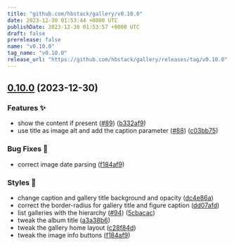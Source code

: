 ```yaml
---
title: "github.com/hbstack/gallery/v0.10.0"
date: 2023-12-30 01:53:44 +0000 UTC
publishDate: 2023-12-30 01:53:57 +0000 UTC
draft: false
prerelease: false
name: "v0.10.0"
tag_name: "v0.10.0"
release_url: "https://github.com/hbstack/gallery/releases/tag/v0.10.0"
---
```


## [0.10.0](https://github.com/hbstack/gallery/compare/v0.9.0...v0.10.0) (2023-12-30)


### Features ✨

* show the content if present ([#89](https://github.com/hbstack/gallery/issues/89)) ([b332af9](https://github.com/hbstack/gallery/commit/b332af9651072297796bc39930439866677cf140))
* use title as image alt and add the caption parameter ([#88](https://github.com/hbstack/gallery/issues/88)) ([c03bb75](https://github.com/hbstack/gallery/commit/c03bb75fcfdd5ae063913ee449c80156dea8e0a0))


### Bug Fixes 🐞

* correct image date parsing ([f184af9](https://github.com/hbstack/gallery/commit/f184af92eb255431789ed129b928cb005af894ad))


### Styles 🎨

* change caption and gallery title background and opacity ([dc4e86a](https://github.com/hbstack/gallery/commit/dc4e86a8430f78f2481764d5257ced32c0e0eb69))
* correct the border-radius for gallery title and figure caption ([dd07afd](https://github.com/hbstack/gallery/commit/dd07afd7ff8ceabbc2534cf5e3e95dcd53e8cc5c))
* list galleries with the hierarchy ([#94](https://github.com/hbstack/gallery/issues/94)) ([5cbacac](https://github.com/hbstack/gallery/commit/5cbacac53b865d967d60a11882dfc26474c73020))
* tweak the album title ([a3a38b6](https://github.com/hbstack/gallery/commit/a3a38b627988bfef5811bc9f2d150dccf0c8c06e))
* tweak the gallery home layout ([c28f84d](https://github.com/hbstack/gallery/commit/c28f84d7f6a50d28040c1935c4416e4f9a176f72))
* tweak the image info buttons ([f184af9](https://github.com/hbstack/gallery/commit/f184af92eb255431789ed129b928cb005af894ad))
